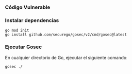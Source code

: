### Código Vulnerable

### Instalar dependencias
```
go mod init
go install github.com/securego/gosec/v2/cmd/gosec@latest
```

### Ejecutar Gosec
En cualquier directorio de Go, ejecutar el siguiente comando:
```
gosec ./
```